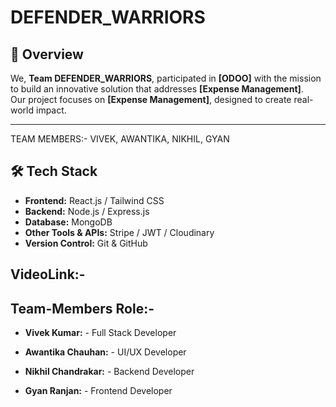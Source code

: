 # DEFENDER_WARRIORS 

## 📌 Overview  
We, **Team DEFENDER_WARRIORS**, participated in **[ODOO]** with the mission to build an innovative solution that addresses **[Expense Management]**.  
Our project focuses on **[Expense Management]**, designed to create real-world impact.  

---
TEAM MEMBERS:- VIVEK, AWANTIKA, NIKHIL, GYAN
## 🛠️ Tech Stack  
- **Frontend:** React.js / Tailwind CSS 
- **Backend:** Node.js / Express.js  
- **Database:** MongoDB 
- **Other Tools & APIs:** Stripe / JWT / Cloudinary  
- **Version Control:** Git & GitHub  

## VideoLink:- 

## Team-Members Role:-
- **Vivek Kumar:** - Full Stack Developer

- **Awantika Chauhan:** - UI/UX Developer

- **Nikhil Chandrakar:** - Backend Developer

- **Gyan Ranjan:** - Frontend Developer